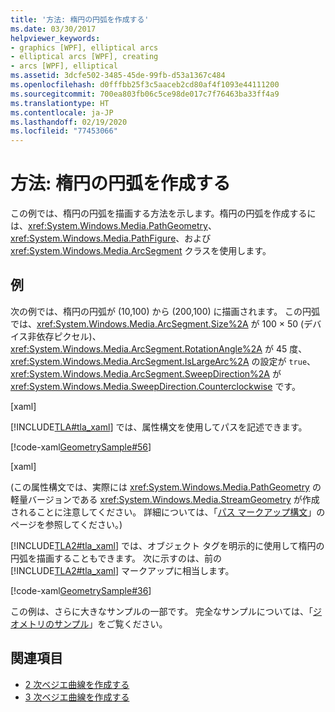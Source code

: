 ```yaml
---
title: '方法: 楕円の円弧を作成する'
ms.date: 03/30/2017
helpviewer_keywords:
- graphics [WPF], elliptical arcs
- elliptical arcs [WPF], creating
- arcs [WPF], elliptical
ms.assetid: 3dcfe502-3485-45de-99fb-d53a1367c484
ms.openlocfilehash: d0fffbb25f3c5aaceb2cd80af4f1093e44111200
ms.sourcegitcommit: 700ea803fb06c5ce98de017c7f76463ba33ff4a9
ms.translationtype: HT
ms.contentlocale: ja-JP
ms.lasthandoff: 02/19/2020
ms.locfileid: "77453066"
---
```

# <a name="how-to-create-an-elliptical-arc"></a>方法: 楕円の円弧を作成する
この例では、楕円の円弧を描画する方法を示します。楕円の円弧を作成するには、<xref:System.Windows.Media.PathGeometry>、<xref:System.Windows.Media.PathFigure>、および <xref:System.Windows.Media.ArcSegment> クラスを使用します。  
  
## <a name="example"></a>例  
 次の例では、楕円の円弧が (10,100) から (200,100) に描画されます。 この円弧では、<xref:System.Windows.Media.ArcSegment.Size%2A> が 100 × 50 (デバイス非依存ピクセル)、<xref:System.Windows.Media.ArcSegment.RotationAngle%2A> が 45 度、<xref:System.Windows.Media.ArcSegment.IsLargeArc%2A> の設定が `true`、<xref:System.Windows.Media.ArcSegment.SweepDirection%2A> が <xref:System.Windows.Media.SweepDirection.Counterclockwise> です。  
  
 [xaml]  
  
 [!INCLUDE[TLA#tla_xaml](../../../../includes/tlasharptla-xaml-md.md)] では、属性構文を使用してパスを記述できます。  
  
 [!code-xaml[GeometrySample#56](~/samples/snippets/csharp/VS_Snippets_Wpf/GeometrySample/CS/geometryattributesyntaxexample.xaml#56)]  
  
 [xaml]  
  
 (この属性構文では、実際には <xref:System.Windows.Media.PathGeometry> の軽量バージョンである <xref:System.Windows.Media.StreamGeometry> が作成されることに注意してください。 詳細については、「[パス マークアップ構文](path-markup-syntax.md)」のページを参照してください。)  
  
 [!INCLUDE[TLA2#tla_xaml](../../../../includes/tla2sharptla-xaml-md.md)] では、オブジェクト タグを明示的に使用して楕円の円弧を描画することもできます。 次に示すのは、前の [!INCLUDE[TLA2#tla_xaml](../../../../includes/tla2sharptla-xaml-md.md)] マークアップに相当します。  
  
 [!code-xaml[GeometrySample#36](~/samples/snippets/csharp/VS_Snippets_Wpf/GeometrySample/CS/pathgeometryexample.xaml#36)]  
  
 この例は、さらに大きなサンプルの一部です。 完全なサンプルについては、「[ジオメトリのサンプル](https://github.com/Microsoft/WPF-Samples/tree/master/Graphics/Geometry)」をご覧ください。  
  
## <a name="see-also"></a>関連項目

- [2 次ベジエ曲線を作成する](how-to-create-a-quadratic-bezier-curve.md)
- [3 次ベジエ曲線を作成する](how-to-create-a-cubic-bezier-curve.md)
